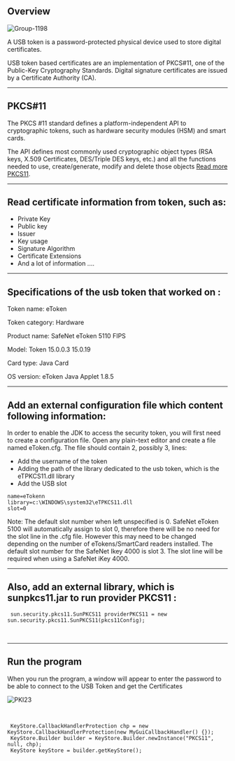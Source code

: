 ## Overview
![Group-1198](https://user-images.githubusercontent.com/70335592/125410523-a0c10980-e3c5-11eb-85c3-e99214753fc5.png)

A USB token is a password-protected physical device used to store digital certificates.

 USB token based certificates are an implementation of PKCS#11, one of the Public-Key Cryptography Standards. Digital signature certificates are issued by a Certificate Authority (CA).
 
---
## PKCS#11 

The PKCS #11 standard defines a platform-independent API to cryptographic tokens, such as hardware security modules (HSM) and smart cards.

The API defines most commonly used cryptographic object types (RSA keys, X.509 Certificates, DES/Triple DES keys, etc.) and all the functions needed to use, create/generate, modify and delete those objects [Read more PKCS11]( https://docs.oracle.com/javase/7/docs/technotes/guides/security/p11guide.html#Intro).


---
##	Read certificate information from token, such as:

*	Private Key
*	Public key
*	Issuer 
*	Key usage 
*	Signature Algorithm
*	Certificate Extensions
* And a lot of information ....

---
## Specifications of the usb token that worked on :

Token name: eToken

Token category: Hardware

Product name: SafeNet eToken 5110 FIPS

Model: Token 15.0.0.3 15.0.19

Card type: Java Card

OS version: eToken Java Applet 1.8.5

---
## Add an external configuration file which content following information:

In order to enable the JDK to access the security token, you will first need to create a configuration file. Open any plain-text editor and create a file named eToken.cfg. The file should contain 2, possibly 3, lines:

* Add the username of the token <br>
* Adding the path of the library dedicated to the usb token, which is the eTPKCS11.dll library <br>
* Add the USB slot


```
name=eTokenn 
library=c:\WINDOWS\system32\eTPKCS11.dll  
slot=0
```

Note: The default slot number when left unspecified is 0. SafeNet eToken 5100 will automatically assign to slot 0, therefore there will be no need for the slot line in the .cfg file. However this may need to be changed depending on the number of eTokens/SmartCard readers installed. The default slot number for the SafeNet Ikey 4000 is slot 3. The slot line will be required when using a SafeNet iKey 4000.

---
## Also, add an external library, which is sunpkcs11.jar to run  provider PKCS11 :
```
 sun.security.pkcs11.SunPKCS11 providerPKCS11 = new sun.security.pkcs11.SunPKCS11(pkcs11Config);
```
<br>

---
## Run the program
When you run the program, a window will appear to enter the password to be able to connect to the USB Token and get the Certificates
<br>

![PKI23](https://user-images.githubusercontent.com/70335592/126527885-e50af583-0970-4032-ae43-776b42326524.png)

<br>

```
 KeyStore.CallbackHandlerProtection chp = new KeyStore.CallbackHandlerProtection(new MyGuiCallbackHandler() {});
 KeyStore.Builder builder = KeyStore.Builder.newInstance("PKCS11", null, chp);
 KeyStore keyStore = builder.getKeyStore();
 ```
